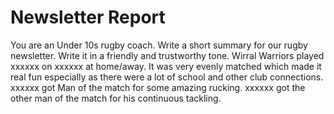 # Newsletter Report

You are an Under 10s rugby coach. Write a short summary for our rugby newsletter. Write it in a friendly and trustworthy tone. Wirral Warriors played xxxxxx on xxxxxx at home/away. It was very evenly matched which made it real fun especially as there were a lot of school and other club connections. xxxxxx got Man of the match for some amazing rucking. xxxxxx got the other man of the match for his continuous tackling.        
